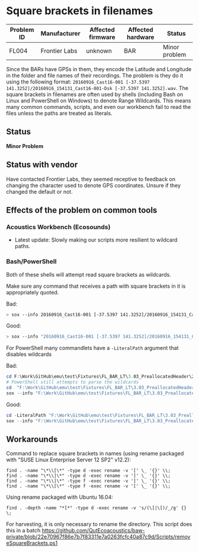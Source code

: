 # Square brackets in filenames

| Problem ID | Manufacturer  | Affected firmware | Affected hardware | Status        |
| ---------- | ------------- | ----------------- | ----------------- | ------------- |
| FL004      | Frontier Labs | unknown           | BAR               | Minor problem |

Since the BARs have GPSs in them, they encode the Latitude and Longitude in the
folder and file names of their recordings. The problem is they do it using the
following format: `20160916_Cast16-001 [-37.5397
141.3252]/20160916_154131_Cast16-001-Dsk [-37.5397 141.3252].wav`. The square
brackets in filenames are often used by shells (including Bash on Linux and
PowerShell on Windows) to denote Range Wildcards. This means many common
commands, scripts, and even our workbench fail to read the files unless the
paths are treated as literals.


## Status

**Minor Problem**

## Status with vendor

Have contacted Frontier Labs, they seemed receptive to
feedback on changing the character used to denote GPS coordinates. Unsure if
they changed the default or not.

## Effects of the problem on common tools

### Acoustics Workbench (Ecosounds)

- Latest update: Slowly making our scripts more resilient to wildcard paths.

### Bash/PowerShell

Both of these shells will attempt read square brackets as wildcards.

Make sure any command that receives a path with square brackets in it is appropriately quoted.

Bad:

```bash
> sox --info 20160916_Cast16-001 [-37.5397 141.3252]/20160916_154131_Cast16-001-Dsk [-37.5397 141.3252].wav
```

Good:

```bash
> sox --info "20160916_Cast16-001 [-37.5397 141.3252]/20160916_154131_Cast16-001-Dsk [-37.5397 141.3252].wav"
```

For PowerShell many commandlets have a `-LiteralPath` argument that disables wildcards

Bad:

```powershell
cd F:\Work\GitHub\emu\test\Fixtures\FL_BAR_LT\3.03_PreallocatedHeader\20181101_AAO [-27.3866 152.8761]
# PowerShell still attempts to parse the wildcards
cd  "F:\Work\GitHub\emu\test\Fixtures\FL_BAR_LT\3.03_PreallocatedHeader\20181101_AAO [-27.3866 152.8761]"
sox --info "F:\Work\GitHub\emu\test\Fixtures\FL_BAR_LT\3.03_PreallocatedHeader\20181101_AAO [-27.3866 152.8761]\20181101_060000_REC [-27.3866 152.8761].flac"
```

Good:
```powershell
cd -LiteralPath "F:\Work\GitHub\emu\test\Fixtures\FL_BAR_LT\3.03_PreallocatedHeader\20181101_AAO [-27.3866 152.8761]"
sox --info "F:\Work\GitHub\emu\test\Fixtures\FL_BAR_LT\3.03_PreallocatedHeader\20181101_AAO [-27.3866 152.8761]\20181101_060000_REC [-27.3866 152.8761].flac"
```




## Workarounds

Command to replace square brackets in names (using rename packaged with "SUSE
Linux Enterprise Server 12 SP2" v12.2):

```
find . -name "\*\\[\*" -type d -exec rename -v '[' \_ '{}' \\;
find . -name "\*\\]\*" -type d -exec rename -v ']' \_ '{}' \\;
find . -name "\*\\]\*" -type f -exec rename -v ']' \_ '{}' \\;
find . -name "\*\\[\*" -type f -exec rename -v '[' \_ '{}' \\;
```

Using rename packaged with Ubuntu 16.04:

```
find . -depth -name "*[*" -type d -exec rename -v 's/(\]|\[)/_/g' {} \;
```

For harvesting, it is only necessary to rename the directory. This script does this in a batch
https://github.com/QutEcoacoustics/baw-private/blob/22e70967f86e7b7f83311e7a0263fcfc40a87c9d/Scripts/removeSquareBrackets.ps1




